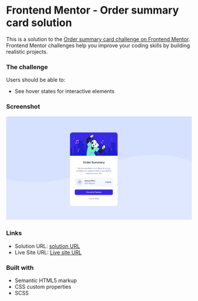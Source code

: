 # Frontend Mentor - Order summary card solution

This is a solution to the [Order summary card challenge on Frontend Mentor](https://www.frontendmentor.io/challenges/order-summary-component-QlPmajDUj). Frontend Mentor challenges help you improve your coding skills by building realistic projects.

### The challenge

Users should be able to:

- See hover states for interactive elements

### Screenshot

![](./images/screenshot.png)

### Links

- Solution URL: [solution URL](https://github.com/valpar/Order-summary-component)
- Live Site URL: [Live site URL ](https://order-summary-component-puce-ten.vercel.app/)

### Built with

- Semantic HTML5 markup
- CSS custom properties
- SCSS
